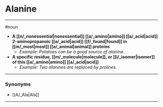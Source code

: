 # Alanine
---
#noun
- **A [[n/_nonessential|nonessential]] [[a/_amino|amino]] [[a/_acid|acid]] 2-aminopropanoic [[a/_acid|acid]] [[f/_found|found]] in [[m/_most|most]] [[a/_animal|animal]] proteins**
	- _Example: Potatoes can be a good source of alanine._
- **A specific residue, [[m/_molecule|molecule]], or [[i/_isomer|isomer]] of this [[a/_amino|amino]] [[a/_acid|acid]]**
	- _Example: Two alanines are replaced by prolines._
---
### Synonyms
- [[A/_Ala|Ala]]
---
